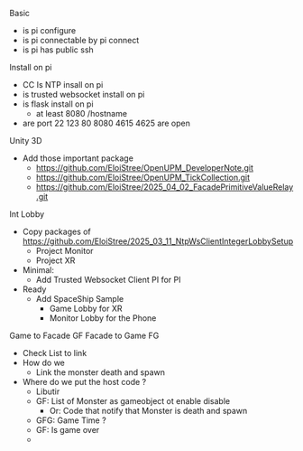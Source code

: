 Basic
- is pi configure
- is pi connectable by pi connect
- is pi has public ssh


Install on pi
- CC Is NTP insall on pi
- is trusted websocket install on pi
- is flask install on pi
  - at least 8080 /hostname
- are port 22 123 80 8080 4615 4625 are open

Unity 3D
- Add those important package
  - https://github.com/EloiStree/OpenUPM_DeveloperNote.git
  - https://github.com/EloiStree/OpenUPM_TickCollection.git
  - https://github.com/EloiStree/2025_04_02_FacadePrimitiveValueRelay.git
  
Int Lobby 
- Copy packages of https://github.com/EloiStree/2025_03_11_NtpWsClientIntegerLobbySetup
  - Project Monitor
  - Project XR
- Minimal:
  - Add Trusted Websocket Client PI for PI
- Ready
  - Add SpaceShip Sample
    - Game Lobby for XR
    - Monitor Lobby for the Phone

Game to Facade GF
Facade to Game FG
- Check List to link
- How do we
  - Link the monster death and spawn
- Where do we put the host code ?
  - Libutir  
  - GF:  List of Monster as gameobject ot enable disable
    - Or: Code that notify that Monster is death and spawn
  - GFG: Game Time ?
  - GF: Is game over
  - 
